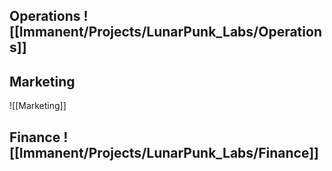 ## Operations ![[Immanent/Projects/LunarPunk_Labs/Operations]]
## Marketing
![[Marketing]]

## Finance ![[Immanent/Projects/LunarPunk_Labs/Finance]]